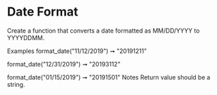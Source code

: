 # Date Format

Create a function that converts a date formatted as MM/DD/YYYY to YYYYDDMM.

Examples
format_date("11/12/2019") ➞ "20191211"

format_date("12/31/2019") ➞ "20193112"

format_date("01/15/2019") ➞ "20191501"
Notes
Return value should be a string.
